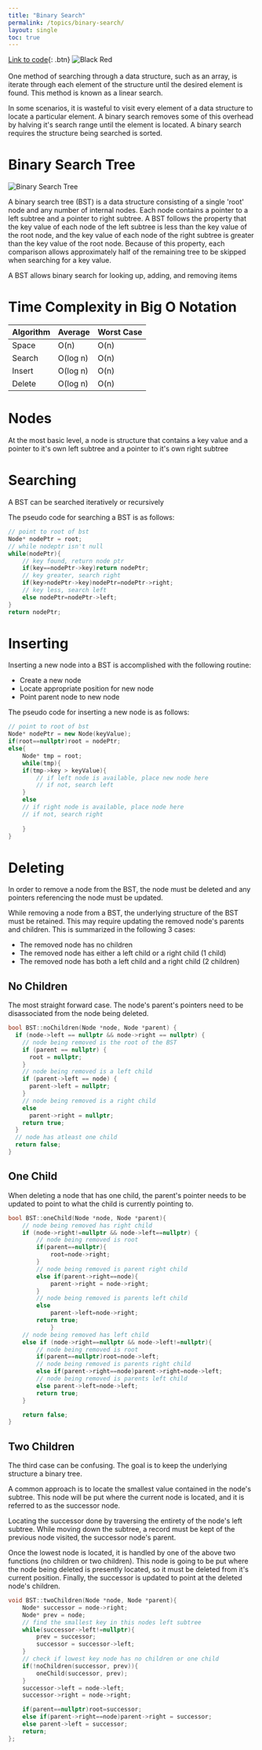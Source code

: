 ```yaml
---
title: "Binary Search"
permalink: /topics/binary-search/
layout: single
toc: true
---
```

[Link to code](https://github.com/SeanDaniels/structures-algorithms/tree/gh-pages/searching/code/bst){: .btn}
![Black Red](/structures-algorithms/assets/images/black-red.jpg)
<br/><br/>
One method of searching through a data structure, such as an array, is iterate through each element of the structure until the desired element is found. This method is known as a linear search. 

In some scenarios, it is wasteful to visit every element of a data structure to locate a particular element. A binary search removes some of this overhead by halving it's search range until the element is located. A binary search requires the structure being searched is sorted.

# Binary Search Tree

![Binary Search Tree](/structures-algorithms/assets/images/bst.jpg)

A binary search tree (BST) is a data structure consisting of a single 'root' node and any number of internal nodes. Each node contains a pointer to a left subtree and a pointer to right subtree. A BST follows the property that the key value of each node of the left subtree is less than the key value of the root node, and the key value of each node of the right subtree is greater than the key value of the root node. Because of this property, each comparison allows approximately half of the remaining tree to be skipped when searching for a key value.

A BST allows binary search for looking up, adding, and removing items

# Time Complexity in Big O Notation

| Algorithm | Average  | Worst Case |
|:----------|:---------|:-----------|
| Space     | O(n)     | O(n)       |
| Search    | O(log n) | O(n)       |
| Insert    | O(log n) | O(n)       |
| Delete    | O(log n) | O(n)       |


# Nodes
At the most basic level, a node is structure that contains a key value and a pointer to it's own left subtree and a pointer to it's own right subtree

# Searching
A BST can be searched iteratively or recursively

The pseudo code for searching a BST is as follows:

``` c++
// point to root of bst
Node* nodePtr = root;
// while nodeptr isn't null
while(nodePtr){
    // key found, return node ptr
    if(key==nodePtr->key)return nodePtr;
    // key greater, search right
    if(key>nodePtr->key)nodePtr=nodePtr->right;
    // key less, search left
    else nodePtr=nodePtr->left;
}
return nodePtr;
```
# Inserting
Inserting a new node into a BST is accomplished with the following routine:
- Create a new node
- Locate appropriate position for new node
- Point parent node to new node

The pseudo code for inserting a new node is as follows:
``` c++
// point to root of bst
Node* nodePtr = new Node(keyValue);
if(root==nullptr)root = nodePtr;
else{
    Node* tmp = root;
    while(tmp){
    if(tmp->key > keyValue){
        // if left node is available, place new node here
        // if not, search left
    }
    else 
    // if right node is available, place node here
    // if not, search right
    
    }
}
```
# Deleting
In order to remove a node from the BST, the node must be deleted and any pointers referencing the node must be updated. 

While removing a node from a BST, the underlying structure of the BST must be retained. This may require updating the removed node's parents and children. This is summarized in the following 3 cases:

- The removed node has no children
- The removed node has either a left child or a right child (1 child)
- The removed node has both a left child and a right child (2 children)


## No Children

The most straight forward case. The node's parent's pointers need to be disassociated from the node being deleted.

```c++
bool BST::noChildren(Node *node, Node *parent) {
  if (node->left == nullptr && node->right == nullptr) {
    // node being removed is the root of the BST
    if (parent == nullptr) {
      root = nullptr;
    }
    // node being removed is a left child
    if (parent->left == node) {
      parent->left = nullptr;
    }
    // node being removed is a right child
    else
      parent->right = nullptr;
    return true;
  }
  // node has atleast one child
  return false;
}
```


## One Child

When deleting a node that has one child, the parent's pointer needs to be updated to point to what the child is currently pointing to. 

```c++
bool BST::oneChild(Node *node, Node *parent){
    // node being removed has right child
    if (node->right!=nullptr && node->left==nullptr) {
        // node being removed is root
        if(parent==nullptr){
            root=node->right;
        }
        // node being removed is parent right child
        else if(parent->right==node){
            parent->right = node->right;
        }
        // node being removed is parents left child
        else
            parent->left=node->right;
        return true;
            }
    // node being removed has left child
    else if (node->right==nullptr && node->left!=nullptr){
        // node being removed is root
        if(parent==nullptr)root=node->left;
        // node being removed is parents right child
        else if(parent->right==node)parent->right=node->left;
        // node being removed is parents left child
        else parent->left=node->left;
        return true;
    }

    return false;
}
```

## Two Children

The third case can be confusing. The goal is to keep the underlying structure a binary tree. 

A common approach is to locate the smallest value contained in the node's subtree. This node will be put where the current node is located, and it is referred to as the successor node.

Locating the successor done by traversing the entirety of the node's left subtree. While moving down the subtree, a record must be kept of the previous node visited, the successor node's parent. 

Once the lowest node is located, it is handled by one of the above two functions (no children or two children). This node is going to be put where the node being deleted is presently located, so it must be deleted from it's current position. Finally, the successor is updated to point at the deleted node's children. 

```c++
void BST::twoChildren(Node *node, Node *parent){
    Node* successor = node->right;
    Node* prev = node;
    // find the smallest key in this nodes left subtree
    while(successor->left!=nullptr){
        prev = successor;
        successor = successor->left;
    }
    // check if lowest key node has no children or one child
    if(!noChildren(successor, prev)){
        oneChild(successor, prev);
    }
    successor->left = node->left;
    successor->right = node->right;

    if(parent==nullptr)root=successor;
    else if(parent->right==node)parent->right = successor;
    else parent->left = successor;
    return;
};
```

